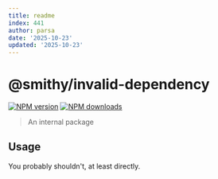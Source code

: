 ```yaml
---
title: readme
index: 441
author: parsa
date: '2025-10-23'
updated: '2025-10-23'
---
```

# @smithy/invalid-dependency

[![NPM version](https://img.shields.io/npm/v/@smithy/invalid-dependency/latest.svg)](https://www.npmjs.com/package/@smithy/invalid-dependency)
[![NPM downloads](https://img.shields.io/npm/dm/@smithy/invalid-dependency.svg)](https://www.npmjs.com/package/@smithy/invalid-dependency)

> An internal package

## Usage

You probably shouldn't, at least directly.
